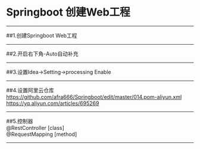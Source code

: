 # Springboot 创建Web工程

***
##1.创建Springboot Web工程   
***
##2.开启右下角-Auto自动补充  
***
##3.设置Idea->Setting->processing Enable  
***
##4.设置阿里云仓库   
https://github.com/afra666/Springboot/edit/master/014.pom-aliyun.xml   
https://yq.aliyun.com/articles/695269    
***
##5.控制器   
@RestController    [class]   
@RequestMapping    [method]  

***

